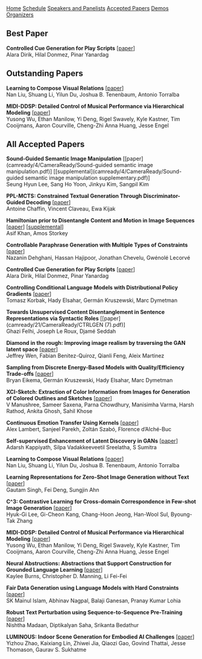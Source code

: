 <div class="header">
  <a href="https://ctrlgenworkshop.github.io/">Home</a>
  <a href="https://ctrlgenworkshop.github.io/schedule.html">Schedule</a>
  <a href="https://ctrlgenworkshop.github.io/speakers_panelists.html">Speakers and Panelists</a>
  <a class="active" href="https://ctrlgenworkshop.github.io/accepted_papers.html">Accepted Papers</a>
  <a href="https://ctrlgenworkshop.github.io/accepted_demos.html">Demos</a>
  <a href="https://ctrlgenworkshop.github.io/organizers.html">Organizers</a>
</div>

<head>
<meta http-equiv="Content-Type" content="text/html; charset=UTF-8">
  <meta name="viewport" content="“width=800”">
</head>

## Best Paper

**Controlled Cue Generation for Play Scripts** \[[paper](camready/15/CameraReady/ctrlgen_camera_ready.pdf)\]\
Alara Dirik, Hilal Donmez, Pinar Yanardag

## Outstanding Papers

**Learning to Compose Visual Relations** \[[paper](camready/31/CameraReady/compose_visual_relations_camera_ready_Workshop.pdf)\]\
Nan Liu, Shuang Li, Yilun Du, Joshua B. Tenenbaum, Antonio Torralba

**MIDI-DDSP: Detailed Control of Musical Performance via Hierarchical Modeling** \[[paper](camready/41/CameraReady/Yusong_NeurIPS__2021_ControlGen_workshop_revised_11.2.pdf)\]\
Yusong Wu, Ethan Manilow, Yi Deng, Rigel Swavely, Kyle Kastner, Tim Cooijmans, Aaron Courville, Cheng-Zhi Anna Huang, Jesse Engel

## All Accepted Papers

**Sound-Guided Semantic Image Manipulation** \[[paper](camready/4/CameraReady/Sound-guided semantic image manipulation.pdf)\] \[[supplemental](camready/4/CameraReady/Sound-guided semantic image manipulation supplementary.pdf)\]\
Seung Hyun Lee, Sang Ho Yoon, Jinkyu Kim, Sangpil Kim

**PPL-MCTS: Constrained Textual Generation Through Discriminator-Guided Decoding** \[[paper](camready/9/CameraReady/PPL_MCTS_CTRLGen_Camera_Ready.pdf)\]\
Antoine Chaffin, Vincent Claveau, Ewa Kijak

**Hamiltonian prior to Disentangle Content and Motion in Image Sequences** \[[paper](camready/10/CameraReady/HamiltonianCtrlGenMain2021.pdf)\] \[[supplemental](camready/10/CameraReady/HamiltonianCtrlGenSupplementary2021.pdf)\]\
Asif Khan, Amos Storkey

**Controllable Paraphrase Generation with Multiple Types of Constraints** \[[paper](camready/11/CameraReady/CtrlGen_NeurIPS_2021.pdf)\]\
Nazanin Dehghani, Hassan Hajipoor, Jonathan Chevelu, Gwénolé Lecorvé

**Controlled Cue Generation for Play Scripts** \[[paper](camready/15/CameraReady/ctrlgen_camera_ready.pdf)\]\
Alara Dirik, Hilal Donmez, Pinar Yanardag

**Controlling Conditional Language Models with Distributional Policy Gradients** \[[paper](camready/17/CameraReady/conditional_DPG_CNTRLgen_workshop_2021-2.pdf)\]\
Tomasz Korbak, Hady Elsahar, Germán Kruszewski, Marc Dymetman

**Towards Unsupervised Content Disentanglement in Sentence Representations via Syntactic Roles** \[[paper](camready/21/CameraReady/CTRLGEN (7).pdf)\]\
Ghazi Felhi, Joseph Le Roux, Djamé Seddah

**Diamond in the rough: Improving image realism by traversing the GAN latent space** \[[paper](camready/23/CameraReady/NeurIPSWorkshop_final.pdf)\]\
Jeffrey Wen, Fabian Benitez-Quiroz, Qianli Feng, Aleix Martinez

**Sampling from Discrete Energy-Based Models with Quality/Efficiency Trade-offs** \[[paper](camready/25/CameraReady/CTRLGen-Final-2.pdf)\]\
Bryan Eikema, Germán Kruszewski, Hady Elsahar, Marc Dymetman

**XCI-Sketch: Extraction of Color Information from Images for Generation of Colored Outlines and Sketches** \[[paper](camready/26/CameraReady/NeurIPS_2021_XCI_Sketch_ctrlgen_final.pdf)\]\
V Manushree, Sameer Saxena, Parna Chowdhury, Manisimha Varma, Harsh Rathod, Ankita Ghosh, Sahil Khose

**Continuous Emotion Transfer Using Kernels** \[[paper](camready/28/CameraReady/CtrlGen_NeurIPSW_CameraReady.pdf)\]\
Alex Lambert, Sanjeel Parekh, Zoltán Szabó, Florence d’Alché-Buc

**Self-supervised Enhancement of Latent Discovery in GANs** \[[paper](camready/29/CameraReady/Self_Supervised_Enhancement_of_Latent_Discovery_in_GANs__NeurIPS_Workshop_(1).pdf)\]\
Adarsh Kappiyath, Silpa Vadakkeeveetil Sreelatha, S Sumitra

**Learning to Compose Visual Relations** \[[paper](camready/31/CameraReady/compose_visual_relations_camera_ready_Workshop.pdf)\]\
Nan Liu, Shuang Li, Yilun Du, Joshua B. Tenenbaum, Antonio Torralba

**Learning Representations for Zero-Shot Image Generation without Text** \[[paper](camready/37/CameraReady/full.pdf)\]\
Gautam Singh, Fei Deng, Sungjin Ahn

**C^3: Contrastive Learning for Cross-domain Correspondence in Few-shot Image Generation** \[[paper](camready/40/CameraReady/NIPS_Workshop_camera_ready.pdf)\]\
Hyuk-Gi Lee, Gi-Cheon Kang, Chang-Hoon Jeong, Han-Wool Sul, Byoung-Tak Zhang

**MIDI-DDSP: Detailed Control of Musical Performance via Hierarchical Modeling** \[[paper](camready/41/CameraReady/Yusong_NeurIPS__2021_ControlGen_workshop_revised_11.2.pdf)\]\
Yusong Wu, Ethan Manilow, Yi Deng, Rigel Swavely, Kyle Kastner, Tim Cooijmans, Aaron Courville, Cheng-Zhi Anna Huang, Jesse Engel

**Neural Abstructions: Abstractions that Support Construction for Grounded Language Learning** \[[paper](camready/44/CameraReady/Neural_Abstructions__NeurIPS_2021_-43.pdf)\]\
Kaylee Burns, Christopher D. Manning, Li Fei-Fei

**Fair Data Generation using Language Models with Hard Constraints** \[[paper](camready/45/CameraReady/Fair_Data_Generation_using_Language_Models_with_Hard_Constraints_Final_Camera_Ready.pdf)\]\
SK Mainul Islam, Abhinav Nagpal, Balaji Ganesan, Pranay Kumar Lohia

**Robust Text Perturbation using Sequence-to-Sequence Pre-Training** \[[paper](camready/52/CameraReady/CtrlGen_CASPer_CameraReady.pdf)\]\
Nishtha Madaan, Diptikalyan Saha, Srikanta Bedathur

**LUMINOUS: Indoor Scene Generation for Embodied AI Challenges** \[[paper](camready/53/CameraReady/luminous_ctrlgen_workshop.pdf)\]\
Yizhou Zhao, Kaixiang Lin, Zhiwei Jia, Qiaozi Gao, Govind Thattai, Jesse Thomason, Gaurav S. Sukhatme

